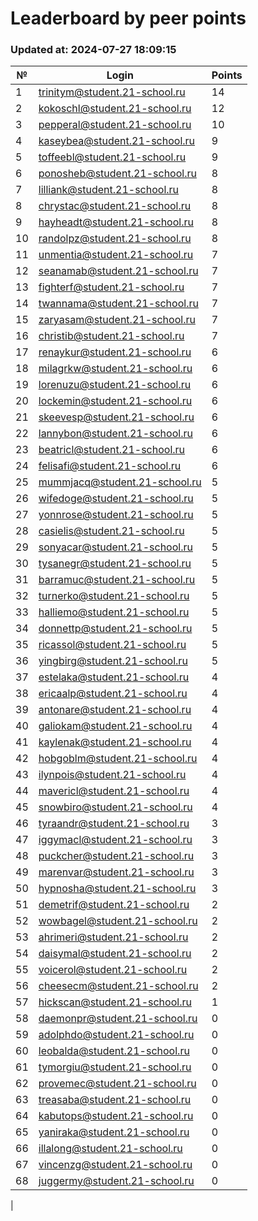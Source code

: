 # Leaderboard by peer points

### Updated at: 2024-07-27 18:09:15

| № | Login | Points |
|---|-------|--------|
|1|trinitym@student.21-school.ru|14|
|2|kokoschl@student.21-school.ru|12|
|3|pepperal@student.21-school.ru|10|
|4|kaseybea@student.21-school.ru|9|
|5|toffeebl@student.21-school.ru|9|
|6|ponosheb@student.21-school.ru|8|
|7|lilliank@student.21-school.ru|8|
|8|chrystac@student.21-school.ru|8|
|9|hayheadt@student.21-school.ru|8|
|10|randolpz@student.21-school.ru|8|
|11|unmentia@student.21-school.ru|7|
|12|seanamab@student.21-school.ru|7|
|13|fighterf@student.21-school.ru|7|
|14|twannama@student.21-school.ru|7|
|15|zaryasam@student.21-school.ru|7|
|16|christib@student.21-school.ru|7|
|17|renaykur@student.21-school.ru|6|
|18|milagrkw@student.21-school.ru|6|
|19|lorenuzu@student.21-school.ru|6|
|20|lockemin@student.21-school.ru|6|
|21|skeevesp@student.21-school.ru|6|
|22|lannybon@student.21-school.ru|6|
|23|beatricl@student.21-school.ru|6|
|24|felisafi@student.21-school.ru|6|
|25|mummjacq@student.21-school.ru|5|
|26|wifedoge@student.21-school.ru|5|
|27|yonnrose@student.21-school.ru|5|
|28|casielis@student.21-school.ru|5|
|29|sonyacar@student.21-school.ru|5|
|30|tysanegr@student.21-school.ru|5|
|31|barramuc@student.21-school.ru|5|
|32|turnerko@student.21-school.ru|5|
|33|halliemo@student.21-school.ru|5|
|34|donnettp@student.21-school.ru|5|
|35|ricassol@student.21-school.ru|5|
|36|yingbirg@student.21-school.ru|5|
|37|estelaka@student.21-school.ru|4|
|38|ericaalp@student.21-school.ru|4|
|39|antonare@student.21-school.ru|4|
|40|galiokam@student.21-school.ru|4|
|41|kaylenak@student.21-school.ru|4|
|42|hobgoblm@student.21-school.ru|4|
|43|ilynpois@student.21-school.ru|4|
|44|mavericl@student.21-school.ru|4|
|45|snowbiro@student.21-school.ru|4|
|46|tyraandr@student.21-school.ru|3|
|47|iggymacl@student.21-school.ru|3|
|48|puckcher@student.21-school.ru|3|
|49|marenvar@student.21-school.ru|3|
|50|hypnosha@student.21-school.ru|3|
|51|demetrif@student.21-school.ru|2|
|52|wowbagel@student.21-school.ru|2|
|53|ahrimeri@student.21-school.ru|2|
|54|daisymal@student.21-school.ru|2|
|55|voicerol@student.21-school.ru|2|
|56|cheesecm@student.21-school.ru|2|
|57|hickscan@student.21-school.ru|1|
|58|daemonpr@student.21-school.ru|0|
|59|adolphdo@student.21-school.ru|0|
|60|leobalda@student.21-school.ru|0|
|61|tymorgiu@student.21-school.ru|0|
|62|provemec@student.21-school.ru|0|
|63|treasaba@student.21-school.ru|0|
|64|kabutops@student.21-school.ru|0|
|65|yaniraka@student.21-school.ru|0|
|66|illalong@student.21-school.ru|0|
|67|vincenzg@student.21-school.ru|0|
|68|juggermy@student.21-school.ru|0|
|
